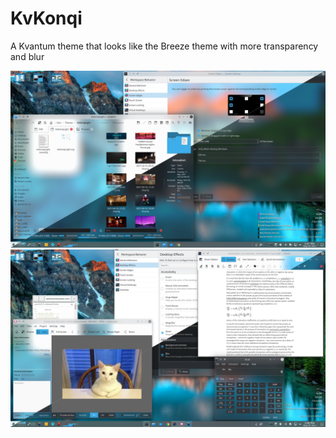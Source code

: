 # KvKonqi
A Kvantum theme that looks like the Breeze theme with more transparency and blur



![1](https://raw.githubusercontent.com/Niru2169/KvKonqi/main/Screenshots/1.png)
![2](https://raw.githubusercontent.com/Niru2169/KvKonqi/main/Screenshots/2.png)
